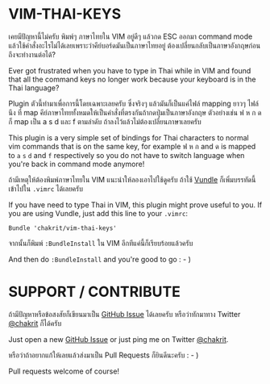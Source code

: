 
# VIM-THAI-KEYS

เคยมีปัญหานี้ไม่ครับ พิมพ์ๆ ภาษาไทยใน VIM อยู่ดีๆ แล้วกด ESC ออกมา command mode
แล้วใช้คำสั่งอะไรไม่ได้เลยเพราะว่าคีย์บอร์ดมันเป็นภาษาไทยอยู่ ต้องเปลี่ยนกลับเป็นภาษาอังกฤษก่อนถึงจะทำงานต่อได้?

Ever got frustrated when you have to type in Thai while in VIM and found that all the
command keys no longer work because your keyboard is in the Thai language?

Plugin ตัวนี้ทำมาเพื่อการนี้โดยเฉพาะเลยครับ ซึ่งจริงๆ แล้วมันก็เป็นแค่ไฟล์ mapping ยาวๆ ไฟล์นึง ที่ map
คีย์ภาษาไทยทั้งหมดให้เป็นคำสั่งที่ตรงกันถ้ากดปุ่มเป็นภาษาอังกฤษ ตัวอย่างเช่น ฟ ห ก ด ก็ map เป็น a s d และ f
ตามลำดับ ถ้าลงไว้แล้วไม่ต้องเปลี่ยนภาษาเลยครับ

This plugin is a very simple set of bindings for Thai characters to normal vim commands
that is on the same key, for example ฟ ห ก and ด is mapped to `a` `s` `d` and `f`
respectively so you do not have to switch language when you're back in command mode
anymore!

ถ้ามีเหตุให้ต้องพิมพ์ภาษาไทยใน VIM แนะนำให้ลองเอาไปใช้ดูครับ ถ้าใช้
[Vundle](https://github.com/gmarik/vundle) ก็เพิ่มบรรทัดนี้เข้าไปใน `.vimrc` ได้เลยครับ

If you have need to type Thai in VIM, this plugin might prove useful to you. If you are
using Vundle, just add this line to your `.vimrc`:

```vim
Bundle 'chakrit/vim-thai-keys'
```

จากนั้นก็พิมพ์ `:BundleInstall` ใน VIM อีกทีแค่นี้ก็เรียบร้อยแล้วครับ

And then do `:BundleInstall` and you're good to go : - )

# SUPPORT / CONTRIBUTE

ถ้ามีปัญหาหรือข้อสงสัยก็เขียนมาเป็น [GitHub
Issue](https://github.com/chakrit/vim-thai-keys/issues/new) ได้เลยครับ หรือว่าทักมาทาง Twitter
[@chakrit](https://twitter.com/chakrit) ก็ได้ครับ

Just open a new [GitHub Issue](https://github.com/chakrit/vim-thai-keys/issues/new) or just
ping me on Twitter [@chakrit](https://twitter.com/chakrit).

หรือว่าถ้าอยากแก้ให้เลยแล้วส่งมาเป็น Pull Requests ก็ยินดีนะครับ : - )

Pull requests welcome of course!

